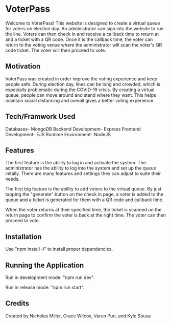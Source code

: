 # VoterPass
Welcome to VoterPass! This website is designed to create a virtual queue for voters on election day. An administrator can sign into the website to run the line. Voters can then check in and receive a callback time to return at and a ticket with a QR code. Once it is the callback time, the voter can return to the voting venue where the administrator will scan the voter's QR code ticket. The voter will then proceed to vote. 

## Motivation
VoterPass was created in order improve the voting experience and keep people safe. During election day, lines can be long and crowded, which is especially problematic during the COVID-19 crisis. By creating a virtual queue, people can move around and stand where they want. This helps maintain social distancing and overall gives a better voting experience.

## Tech/Framwork Used
Databases- MongoDB
Backend Development- Express
Frontend Development- EJS
Runtime Environment- NodeJS

## Features
The first feature is the ability to log in and activate the system. The administrator has the ability to log into the system and set up the queue initally. There are many features and settings they can adjust to suite their needs.

The first big feature is the ability to add voters to the virtual queue. By just tapping the "generate" button on the check in page, a voter is added to the queue and a ticket is generated for them with a QR code and callback time.

When the voter returns at their specified time, the ticket is scanned on the return page to confirm the voter is back at the right time. The voter can then proceed to vote.

## Installation
Use "npm install -i" to install proper dependencies. 

## Running the Application
Run in development mode: "npm run dev".

Run in release mode: "npm run start".

## Credits
Created by Nicholas Miller, Grace Wilcox, Varun Puri, and Kyle Sousa


